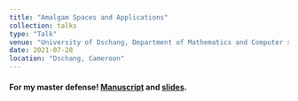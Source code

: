```yaml
---
title: "Amalgam Spaces and Applications"
collection: talks
type: "Talk"
venue: "University of Dschang, Department of Mathematics and Computer science"
date: 2021-07-28
location: "Dschang, Cameroon"
---
```


#### For my master defense! [Manuscript](../../files/uds_master_thesis_2021.pdf) and [slides](../../files/uds_thesis_defense_july_2021.pdf).
